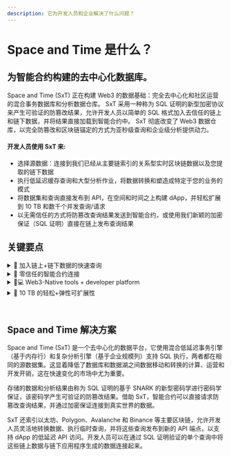 ```yaml
---
description: 它为开发人员和企业解决了什么问题？
---
```


# Space and Time 是什么？

## 为智能合约构建的去中心化数据库。

Space and Time (SxT) 正在构建 Web3 的数据基础：完全去中心化和社区运营的混合事务数据库和分析数据仓库。 SxT 采用一种称为 SQL 证明的新型加密协议来产生可验证的防篡改结果，允许开发人员以简单的 SQL 格式加入去信任的链上和链下数据，并将结果直接加载到智能合约中。 SxT 彻底改变了 Web3 数据仓库，以完全防篡改和区块链锚定的方式为亚秒级查询和企业级分析提供动力。

#### 开发人员使用 SxT 来:&#x20;

* 选择源数据：连接到我们已经从主要链索引的关系型实时区块链数据以及您提取的链下数据
* 执行低延迟缓存查询和大型分析作业，将数据转换和塑造成特定于您的业务的模式
* 将数据集和查询直接发布到 API，在空间和时间之上构建 dApp，并轻松扩展到 10 TB 和数千个并发查询/请求
* 以无需信任的方式将防篡改查询结果发送到智能合约，或使用我们新颖的加密保证（SQL 证明）直接在链上发布查询结果

## 关键要点 <a href="#key-takeaways" id="key-takeaways"></a>

<details>

<summary><span data-gb-custom-inline data-tag="emoji" data-code="1f320">🌠</span>  加入链上+链下数据的快速查询</summary>

**从任何来源加载数据并运行生成可验证防篡改结果的亚秒级分析。**&#x20;

SxT 是一个事务数据库和分析数据仓库，它通过消除两个相似系统之间的数据移动和转换，简化了数据生态系统并减少了数据事务和分析用例之间的延迟。我们的混合数据引擎支持快速事务查找和海量分析作业，而 SQL 证明为从任何来源查询数据提供加密保证。

</details>

<details>

<summary><span data-gb-custom-inline data-tag="emoji" data-code="1f91d">🤝</span> 零信任的智能合约连接</summary>

**通过加密保证将现实世界数据直接连接到智能合约。**

SxT 提供侧链性能和链上透明度。我们实际上是一个高性能的侧链数据库，锚定到另一个 L1 以实现表状态在时间点的可审计性、透明度和不变性。借助 SxT，智能合约可以以完全防篡改、无需信任的方式加载链下数据。

</details>

<details>

<summary><span data-gb-custom-inline data-tag="emoji" data-code="1f468-1f4bb">👨💻</span> Web3-Native tools + developer platform</summary>

**使用完全无需信任且由社区运营的数据仓库为多链 dApp 提供动力。**

SxT 对开发人员友好，具有标准 SQL 和传统 JDBC 驱动程序。现代 API 和原生区块链索引允许 Web2 和 Web3 应用程序/dApps 直接连接到 SxT。

</details>

<details>

<summary><span data-gb-custom-inline data-tag="emoji" data-code="1f33f">🌿</span> 10 TB 的轻松+弹性可扩展性</summary>

**借助 Web3 保证扩展到企业规模。**

SxT 开辟了 Web3 以前无法实现的数据大小和计算复杂性级别。我们在保持完全去中心化和防篡改的同时，创造了全新且复杂的商业机会。

</details>

​

## Space and Time 解决方案

Space and Time (SxT) 是一个去中心化的数据平台，它使用混合低延迟事务引擎（基于内存行）和复杂分析引擎（基于企业规模列）支持 SQL 执行，两者都在相同的源数据集。这显着降低了数据库和数据湖之间数据移动和转换的计算、运营和开发开销，这在快速变化的市场中尤为重要。

存储的数据和分析结果由称为 SQL 证明的基于 SNARK 的新型密码学进行密码学保证，该密码学产生可验证的防篡改结果。借助 SxT，智能合约可以直接请求防篡改查询结果，并通过加密保证连接到真实世界的数据。

SxT 还索引以太坊、Polygon、Avalanche 和 Binance 等主要区块链，允许开发人员灵活地转换数据、执行临时查询，并将这些查询发布到新的 API 端点，以支持 dApp 的低延迟 API 访问。开发人员可以在通过 SQL 证明验证的单个查询中将这些链上数据与链下应用程序生成的数据连接起来。
